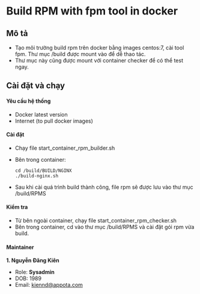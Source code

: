 # Build RPM with fpm tool in docker

## Mô tả
- Tạo môi trường build rpm trên docker bằng images centos:7, cài tool fpm. Thư mục /build được mount vào để dễ thao tác.
- Thư mục này cũng được mount với container checker để có thể test ngay.

## Cài đặt và chạy

#### Yêu cầu hệ thống

- Docker latest version
- Internet (to pull docker images)

#### Cài đặt
- Chạy file start_container_rpm_builder.sh
- Bên trong container:
    ```
    cd /build/BUILD/NGINX
    ./build-nginx.sh
    ```

- Sau khi cài quá trình build thành công, file rpm sẽ được lưu vào thư mục /build/RPMS

#### Kiểm tra
- Từ bên ngoài container, chạy file start_container_rpm_checker.sh
- Bên trong container, cd vào thư mục /build/RPMS và cài đặt gói rpm vừa build.

#### Maintainer

**1. Nguyễn Đăng Kiên** 
    
- Role: **Sysadmin**
- DOB: 1989 
- Email: [kiennd@appota.com](kiennd@appota.com)



